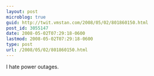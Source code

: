 ```yaml
---
layout: post
microblog: true
guid: http://twit.vmstan.com/2008/05/02/801860150.html
post_id: 3055147
date: 2008-05-02T07:29:18-0600
lastmod: 2008-05-02T07:29:18-0600
type: post
url: /2008/05/02/801860150.html
---
```

I hate power outages.
